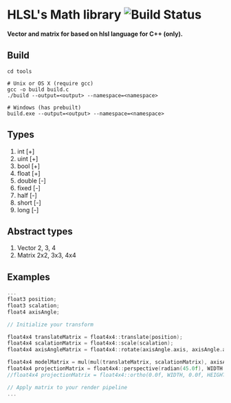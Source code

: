# HLSL's Math library ![Build Status]

[Build Status]: https://travis-ci.org/maihd/hlslmath.svg?branch=master

**Vector and matrix for based on hlsl language for C++ (only).**

## Build
```
cd tools

# Unix or OS X (require gcc)
gcc -o build build.c
./build --output=<output> --namespace=<namespace>

# Windows (has prebuilt)
build.exe --output=<output> --namespace=<namespace>
```

## Types
1. int    [+]
2. uint   [+]
3. bool   [+]
4. float  [+]
5. double [-]
6. fixed  [-]
7. half   [-]
8. short  [-]
9. long   [-]

## Abstract types
1. Vector 2, 3, 4
2. Matrix 2x2, 3x3, 4x4

## Examples
```C++
...
float3 position;
float3 scalation;
float4 axisAngle;

// Initialize your transform

float4x4 translateMatrix = float4x4::translate(position);
float4x4 scalationMatrix = float4x4::scale(scalation);
float4x4 axisAngleMatrix = float4x4::rotate(axisAngle.axis, axisAngle.angle);

float4x4 modelMatrix = mul(mul(translateMatrix, scalationMatrix), axisAngleMatrix);
float4x4 projectionMatrix = float4x4::perspective(radian(45.0f), WIDTH / HEIGHT, 0.0f, 100.0f);
//float4x4 projectionMatrix = float4x4::ortho(0.0f, WIDTH, 0.0f, HEIGHT, 0.0f, 1.0f);

// Apply matrix to your render pipeline
...
```
    
